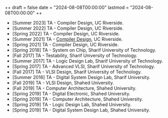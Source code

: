 ++
draft = false
date = "2024-08-08T00:00:00"
lastmod = "2024-08-08T00:00:00"
++

- [Summer 2023] TA - Compiler Design, UC Riverside.
- [Summer 2022] TA - Compiler Design, UC Riverside.
- [Spring 2022] TA - Compiler Design, UC Riverside.
- [Summer 2021] TA - [Compiler Design](https://www.cs.ucr.edu/~mafar001/compiler/index1.html), UC Riverside.
- [Spring 2021] TA - Compiler Design, UC Riverside.
- [Spring 2018] TA - System on Chip, Sharif University of Technology.
- [Fall 2017] TA - Testability, Sharif University of Technology.
- [Summer 2017] TA - Logic Design Lab, Sharif University of Technology. 
- [Spring 2017] TA - Advanced VLSI, Sharif University of Technology.
- [Fall 2017] TA - VLSI Design, Sharif University of Technology.
- [Summer 2016] TA - Digital System Design Lab, Sharif University.
- [Fall 2019] TA - VLSI Design, Shahed University.
- [Fall 2019] TA - Computer Architecture, Shahed University.
- [Spring 2019] TA - Digital Electronic, Shahed University.
- [Spring 2019] TA - Computer Architecture, Shahed University.
- [Spring 2019] TA - Logic Design Lab, Shahed University.
- [Spring 2019] TA - Digital System Design Lab, Shahed University.
